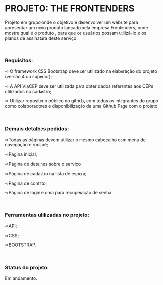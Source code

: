 <h1>PROJETO: THE FRONTENDERS</h1>

<p>Projeto em grupo onde o objetivo é desenvolver um website para apresentar um novo produto lançado pela empresa Frontenders, onde mostre qual é o produto ,
para que os usuários possam utilizá-lo e os planos de assinatura deste serviço.</p>
<br>

<h3><span>Requisitos:<span></h3> 

  <p>⇨ O framework CSS Bootstrap deve ser utilizado na elaboração do projeto (versão 4 ou superior);</p> 
   <p>⇨ A API ViaCEP deve ser utilizada para obter dados referentes aos CEPs utilizados no cadastro;</p>
    <p>⇨ Utilizar repositório público no github, com todos os integrantes do grupo como colaboradores e disponibilização de uma Github Page com o projeto.</p>
  <br>

 <h3>Demais detalhes pedidos:</h3>

   <p>⇨Todas as páginas devem utilizar o mesmo cabeçalho com menu de navegação e rodapé;</p>
    <p>⇨Página inicial;</p>
     <p>⇨Página de detalhes sobre o serviço;</p>
      <p>⇨Página de cadastro na lista de espera;</p>
       <p>⇨Página de contato;</p>
        <p>⇨Página de login e uma para recuperação de senha.</p>
  <br>
 
 <h3>Ferramentas utilizadas no projeto:</h3>

   <p>⇨API;</p>
    <p>⇨CSS;</p>
     <pHTML⇨;</p>
      <pGITHUB⇨;</p>
       <pJAVASCRIPT⇨;</p>
        <p>⇨BOOTSTRAP.</p>
<br>
 <h3>Status do projeto:</h3>
  <p>Em andamento.</p>

